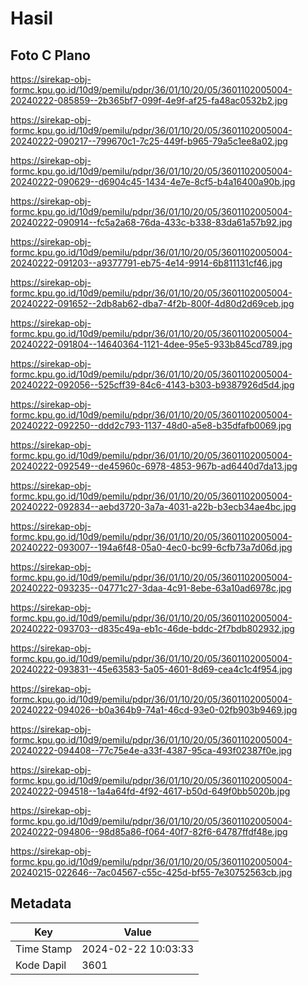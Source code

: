 # Hasil

## Foto C Plano

https://sirekap-obj-formc.kpu.go.id/10d9/pemilu/pdpr/36/01/10/20/05/3601102005004-20240222-085859--2b365bf7-099f-4e9f-af25-fa48ac0532b2.jpg

https://sirekap-obj-formc.kpu.go.id/10d9/pemilu/pdpr/36/01/10/20/05/3601102005004-20240222-090217--799670c1-7c25-449f-b965-79a5c1ee8a02.jpg

https://sirekap-obj-formc.kpu.go.id/10d9/pemilu/pdpr/36/01/10/20/05/3601102005004-20240222-090629--d6904c45-1434-4e7e-8cf5-b4a16400a90b.jpg

https://sirekap-obj-formc.kpu.go.id/10d9/pemilu/pdpr/36/01/10/20/05/3601102005004-20240222-090914--fc5a2a68-76da-433c-b338-83da61a57b92.jpg

https://sirekap-obj-formc.kpu.go.id/10d9/pemilu/pdpr/36/01/10/20/05/3601102005004-20240222-091203--a9377791-eb75-4e14-9914-6b811131cf46.jpg

https://sirekap-obj-formc.kpu.go.id/10d9/pemilu/pdpr/36/01/10/20/05/3601102005004-20240222-091652--2db8ab62-dba7-4f2b-800f-4d80d2d69ceb.jpg

https://sirekap-obj-formc.kpu.go.id/10d9/pemilu/pdpr/36/01/10/20/05/3601102005004-20240222-091804--14640364-1121-4dee-95e5-933b845cd789.jpg

https://sirekap-obj-formc.kpu.go.id/10d9/pemilu/pdpr/36/01/10/20/05/3601102005004-20240222-092056--525cff39-84c6-4143-b303-b9387926d5d4.jpg

https://sirekap-obj-formc.kpu.go.id/10d9/pemilu/pdpr/36/01/10/20/05/3601102005004-20240222-092250--ddd2c793-1137-48d0-a5e8-b35dfafb0069.jpg

https://sirekap-obj-formc.kpu.go.id/10d9/pemilu/pdpr/36/01/10/20/05/3601102005004-20240222-092549--de45960c-6978-4853-967b-ad6440d7da13.jpg

https://sirekap-obj-formc.kpu.go.id/10d9/pemilu/pdpr/36/01/10/20/05/3601102005004-20240222-092834--aebd3720-3a7a-4031-a22b-b3ecb34ae4bc.jpg

https://sirekap-obj-formc.kpu.go.id/10d9/pemilu/pdpr/36/01/10/20/05/3601102005004-20240222-093007--194a6f48-05a0-4ec0-bc99-6cfb73a7d06d.jpg

https://sirekap-obj-formc.kpu.go.id/10d9/pemilu/pdpr/36/01/10/20/05/3601102005004-20240222-093235--04771c27-3daa-4c91-8ebe-63a10ad6978c.jpg

https://sirekap-obj-formc.kpu.go.id/10d9/pemilu/pdpr/36/01/10/20/05/3601102005004-20240222-093703--d835c49a-eb1c-46de-bddc-2f7bdb802932.jpg

https://sirekap-obj-formc.kpu.go.id/10d9/pemilu/pdpr/36/01/10/20/05/3601102005004-20240222-093831--45e63583-5a05-4601-8d69-cea4c1c4f954.jpg

https://sirekap-obj-formc.kpu.go.id/10d9/pemilu/pdpr/36/01/10/20/05/3601102005004-20240222-094026--b0a364b9-74a1-46cd-93e0-02fb903b9469.jpg

https://sirekap-obj-formc.kpu.go.id/10d9/pemilu/pdpr/36/01/10/20/05/3601102005004-20240222-094408--77c75e4e-a33f-4387-95ca-493f02387f0e.jpg

https://sirekap-obj-formc.kpu.go.id/10d9/pemilu/pdpr/36/01/10/20/05/3601102005004-20240222-094518--1a4a64fd-4f92-4617-b50d-649f0bb5020b.jpg

https://sirekap-obj-formc.kpu.go.id/10d9/pemilu/pdpr/36/01/10/20/05/3601102005004-20240222-094806--98d85a86-f064-40f7-82f6-64787ffdf48e.jpg

https://sirekap-obj-formc.kpu.go.id/10d9/pemilu/pdpr/36/01/10/20/05/3601102005004-20240215-022646--7ac04567-c55c-425d-bf55-7e30752563cb.jpg


## Metadata

| Key        | Value               |
| ---------- | ------------------- |
| Time Stamp | 2024-02-22 10:03:33 |
| Kode Dapil | 3601                |



